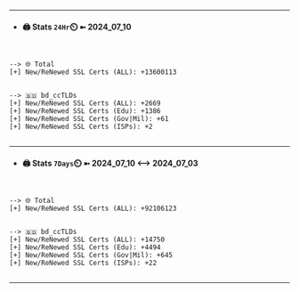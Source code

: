 

---
- #### 🖨️ **Stats** `24Hr`⏲️ ➼ 2024_07_10
```console


--> 🌐 Total
[+] New/ReNewed SSL Certs (ALL): +13600113


--> 🇧🇩 bd_ccTLDs
[+] New/ReNewed SSL Certs (ALL): +2669
[+] New/ReNewed SSL Certs (Edu): +1386
[+] New/ReNewed SSL Certs (Gov|Mil): +61
[+] New/ReNewed SSL Certs (ISPs): +2


```

---
- #### 🖨️ **Stats** `7Days`⏲️ ➼ 2024_07_10 <--> 2024_07_03
```console


--> 🌐 Total
[+] New/ReNewed SSL Certs (ALL): +92106123


--> 🇧🇩 bd_ccTLDs
[+] New/ReNewed SSL Certs (ALL): +14750
[+] New/ReNewed SSL Certs (Edu): +4494
[+] New/ReNewed SSL Certs (Gov|Mil): +645
[+] New/ReNewed SSL Certs (ISPs): +22


```

---

